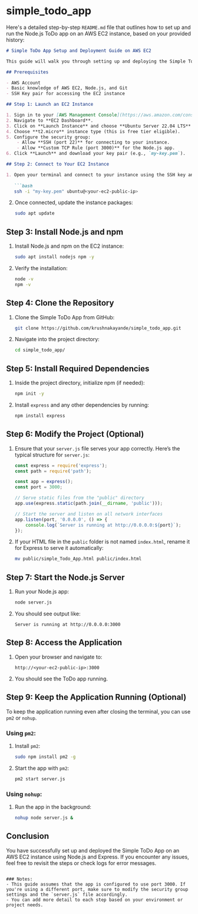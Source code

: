 # simple_todo_app

Here's a detailed step-by-step `README.md` file that outlines how to set up and run the Node.js ToDo app on an AWS EC2 instance, based on your provided history:

```markdown
# Simple ToDo App Setup and Deployment Guide on AWS EC2

This guide will walk you through setting up and deploying the Simple ToDo App on an AWS EC2 instance. The app is hosted on GitHub at [simple_todo_app](https://github.com/krushnakayande/simple_todo_app).

## Prerequisites

- AWS Account
- Basic knowledge of AWS EC2, Node.js, and Git
- SSH Key pair for accessing the EC2 instance

## Step 1: Launch an EC2 Instance

1. Sign in to your [AWS Management Console](https://aws.amazon.com/console/).
2. Navigate to **EC2 Dashboard**.
3. Click on **Launch Instance** and choose **Ubuntu Server 22.04 LTS** (or another version you prefer).
4. Choose **t2.micro** instance type (this is free tier eligible).
5. Configure the security group:
    - Allow **SSH (port 22)** for connecting to your instance.
    - Allow **Custom TCP Rule (port 3000)** for the Node.js app.
6. Click **Launch** and download your key pair (e.g., `my-key.pem`).

## Step 2: Connect to Your EC2 Instance

1. Open your terminal and connect to your instance using the SSH key and the public IP of your instance:
   
   ```bash
   ssh -i "my-key.pem" ubuntu@<your-ec2-public-ip>
   ```

2. Once connected, update the instance packages:

   ```bash
   sudo apt update
   ```

## Step 3: Install Node.js and npm

1. Install Node.js and npm on the EC2 instance:

   ```bash
   sudo apt install nodejs npm -y
   ```

2. Verify the installation:

   ```bash
   node -v
   npm -v
   ```

## Step 4: Clone the Repository

1. Clone the Simple ToDo App from GitHub:

   ```bash
   git clone https://github.com/krushnakayande/simple_todo_app.git
   ```

2. Navigate into the project directory:

   ```bash
   cd simple_todo_app/
   ```

## Step 5: Install Required Dependencies

1. Inside the project directory, initialize npm (if needed):

   ```bash
   npm init -y
   ```

2. Install `express` and any other dependencies by running:

   ```bash
   npm install express
   ```

## Step 6: Modify the Project (Optional)

1. Ensure that your `server.js` file serves your app correctly. Here’s the typical structure for `server.js`:

   ```javascript
   const express = require('express');
   const path = require('path');

   const app = express();
   const port = 3000;

   // Serve static files from the "public" directory
   app.use(express.static(path.join(__dirname, 'public')));

   // Start the server and listen on all network interfaces
   app.listen(port, '0.0.0.0', () => {
       console.log(`Server is running at http://0.0.0.0:${port}`);
   });
   ```

2. If your HTML file in the `public` folder is not named `index.html`, rename it for Express to serve it automatically:

   ```bash
   mv public/simple_Todo_App.html public/index.html
   ```

## Step 7: Start the Node.js Server

1. Run your Node.js app:

   ```bash
   node server.js
   ```

2. You should see output like:

   ```
   Server is running at http://0.0.0.0:3000
   ```

## Step 8: Access the Application

1. Open your browser and navigate to:

   ```
   http://<your-ec2-public-ip>:3000
   ```

2. You should see the ToDo app running.

## Step 9: Keep the Application Running (Optional)

To keep the application running even after closing the terminal, you can use `pm2` or `nohup`.

### Using `pm2`:

1. Install `pm2`:

   ```bash
   sudo npm install pm2 -g
   ```

2. Start the app with `pm2`:

   ```bash
   pm2 start server.js
   ```

### Using `nohup`:

1. Run the app in the background:

   ```bash
   nohup node server.js &
   ```

## Conclusion

You have successfully set up and deployed the Simple ToDo App on an AWS EC2 instance using Node.js and Express. If you encounter any issues, feel free to revisit the steps or check logs for error messages.

```

### Notes:
- This guide assumes that the app is configured to use port 3000. If you're using a different port, make sure to modify the security group settings and the `server.js` file accordingly.
- You can add more detail to each step based on your environment or project needs.
